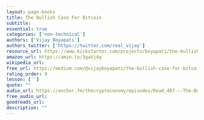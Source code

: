 ```yaml
---
layout: page-books
title: The Bullish Case For Bitcoin
subtitle: 
essential: true
categories: ['non-technical']
authors: ['Vijay Boyapati']
authors_twitter: ['https://twitter.com/real_vijay']
resource_url: https://www.kickstarter.com/projects/boyapati/the-bullish-case-for-bitcoin-book-launch
amazon_url: https://amzn.to/3gaVj4g
wikipedia_url: 
free_url: https://medium.com/@vijayboyapati/the-bullish-case-for-bitcoin-6ecc8bdecc1
rating_order: 9
lesson: ['']
quote: ""
audio_url: https://anchor.fm/thecryptoconomy/episodes/Read_407---The-Bullish-Case-for-Bitcoin-Vijay-Boyapati-efpi06/a-a2hgo5d
free_audio_url: 
goodreads_url: 
description: ""
---
```

